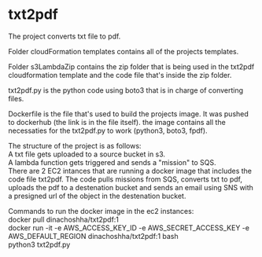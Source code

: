 # txt2pdf
The project converts txt file to pdf.  
  
Folder cloudFormation templates contains all of the projects templates.  
  
Folder s3LambdaZip contains the zip folder that is being used in the txt2pdf cloudformation template and the code file that's inside the zip folder.  
  
txt2pdf.py is the python code using boto3 that is in charge of converting files. 
  
Dockerfile is the file that's used to build the projects image. It was pushed to dockerhub (the link is in the file itself). the image contains all the necessaties for the txt2pdf.py to work (python3, boto3, fpdf).  
  
The structure of the project is as follows:  
    A txt file gets uploaded to a source bucket in s3.  
    A lambda function gets triggered and sends a "mission" to SQS.  
    There are 2 EC2 intances that are running a docker image that includes the code file txt2pdf. The code pulls missions from SQS, converts txt to pdf, uploads the pdf     to a destenation bucket and sends an email using SNS with a presigned url of the object in the destenation bucket.  
  
Commands to run the docker image in the ec2 instances:  
  docker pull dinachoshha/txt2pdf:1  
  docker run -it -e AWS_ACCESS_KEY_ID -e AWS_SECRET_ACCESS_KEY -e AWS_DEFAULT_REGION  dinachoshha/txt2pdf:1 bash  
  python3 txt2pdf.py  
  
  

